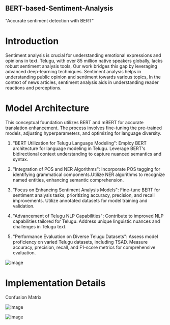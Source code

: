 ## BERT-based-Sentiment-Analysis
"Accurate sentiment detection with BERT"

# Introduction

Sentiment analysis is crucial for understanding emotional expressions and opinions in text. Telugu, with over 85 million native speakers globally, lacks robust sentiment analysis tools, Our work bridges this gap by leveraging advanced deep-learning techniques. Sentiment analysis helps in understanding public opinion and sentiment towards various topics, In the context of news articles, sentiment analysis aids in understanding reader reactions and perceptions.

# Model Architecture

This conceptual foundation utilizes BERT and mBERT for accurate translation enhancement. The process involves fine-tuning the pre-trained models, adjusting hyperparameters, and optimizing for language diversity. 

1. "BERT Utilization for Telugu Language Modeling":
Employ BERT architecture for language modeling in Telugu. Leverage BERT's bidirectional context understanding to capture nuanced semantics and syntax.

2. "Integration of POS and NER Algorithms":
Incorporate POS tagging for identifying grammatical components.Utilize NER algorithms to recognize named entities, enhancing semantic comprehension.

3. "Focus on Enhancing Sentiment Analysis Models":
Fine-tune BERT for sentiment analysis tasks, prioritizing accuracy, precision, and recall improvements. Utilize annotated datasets for model training and validation.

4. "Advancement of Telugu NLP Capabilities":
Contribute to improved NLP capabilities tailored for Telugu. Address unique linguistic nuances and challenges in Telugu text.

5. "Performance Evaluation on Diverse Telugu Datasets":
Assess model proficiency on varied Telugu datasets, including TSAD. Measure accuracy, precision, recall, and F1-score metrics for comprehensive evaluation.

![image](https://github.com/Balajivemula21/BERT-based-Sentiment-Analysis/assets/75297072/0e324b00-f87c-4742-a2b0-5c720d80ca95)

# Implementation Details

Confusion Matrix

![image](https://github.com/Balajivemula21/BERT-based-Sentiment-Analysis/assets/75297072/cc3f297d-2ba7-40f1-abe7-2e855e298fa3)

![image](https://github.com/Balajivemula21/BERT-based-Sentiment-Analysis/assets/75297072/481c5cda-c498-473c-bc3d-19e619c00e4b)





